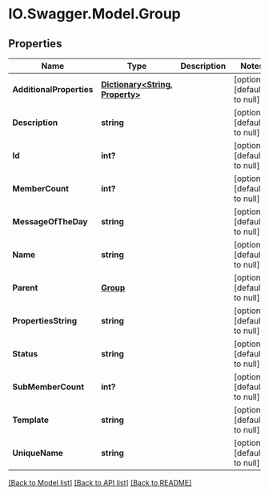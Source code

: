 # IO.Swagger.Model.Group
## Properties

Name | Type | Description | Notes
------------ | ------------- | ------------- | -------------
**AdditionalProperties** | [**Dictionary&lt;String, Property&gt;**](Property.md) |  | [optional] [default to null]
**Description** | **string** |  | [optional] [default to null]
**Id** | **int?** |  | [optional] [default to null]
**MemberCount** | **int?** |  | [optional] [default to null]
**MessageOfTheDay** | **string** |  | [optional] [default to null]
**Name** | **string** |  | [optional] [default to null]
**Parent** | [**Group**](Group.md) |  | [optional] [default to null]
**PropertiesString** | **string** |  | [optional] [default to null]
**Status** | **string** |  | [optional] [default to null]
**SubMemberCount** | **int?** |  | [optional] [default to null]
**Template** | **string** |  | [optional] [default to null]
**UniqueName** | **string** |  | [optional] [default to null]

[[Back to Model list]](../README.md#documentation-for-models) [[Back to API list]](../README.md#documentation-for-api-endpoints) [[Back to README]](../README.md)


